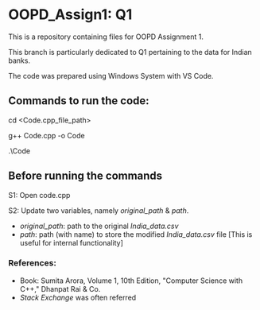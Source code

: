 # OOPD_Assign1: Q1
This is a repository containing files for OOPD Assignment 1.

This branch is particularly dedicated to Q1 pertaining to the data for Indian banks.

The code was prepared using Windows System with VS Code.

## Commands to run the code: 
cd <Code.cpp_file_path>

g++ Code.cpp -o Code

.\Code

## Before running the commands
S1: Open code.cpp

S2: Update two variables, namely *original_path* & *path*.
*  *original_path*: path to the original *India_data.csv*
*  *path*: path (with name) to store the modified *India_data.csv* file [This is useful for internal functionality]


### References:
*  Book: Sumita Arora, Volume 1, 10th Edition, "Computer Science with C++," Dhanpat Rai & Co. 
*  *Stack Exchange* was often referred

